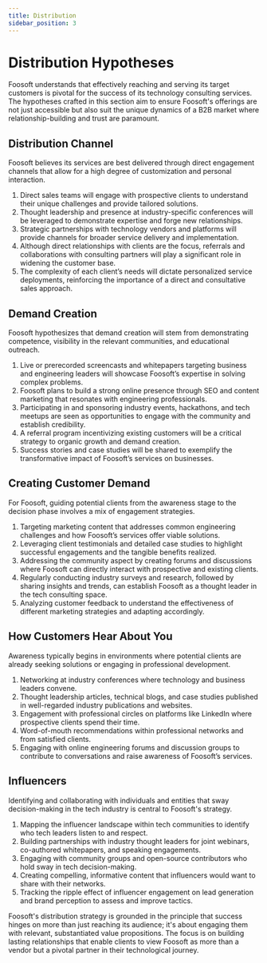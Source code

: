 ```yaml
---
title: Distribution
sidebar_position: 3
---
```


# Distribution Hypotheses

Foosoft understands that effectively reaching and serving its target customers
is pivotal for the success of its technology consulting services. The hypotheses
crafted in this section aim to ensure Foosoft's offerings are not just
accessible but also suit the unique dynamics of a B2B market where
relationship-building and trust are paramount.

## Distribution Channel

Foosoft believes its services are best delivered through direct engagement
channels that allow for a high degree of customization and personal interaction.

1. Direct sales teams will engage with prospective clients to understand their
   unique challenges and provide tailored solutions.
2. Thought leadership and presence at industry-specific conferences will be
   leveraged to demonstrate expertise and forge new relationships.
3. Strategic partnerships with technology vendors and platforms will provide
   channels for broader service delivery and implementation.
4. Although direct relationships with clients are the focus, referrals and
   collaborations with consulting partners will play a significant role in
   widening the customer base.
5. The complexity of each client’s needs will dictate personalized service
   deployments, reinforcing the importance of a direct and consultative sales
   approach.

## Demand Creation

Foosoft hypothesizes that demand creation will stem from demonstrating
competence, visibility in the relevant communities, and educational outreach.

1. Live or prerecorded screencasts and whitepapers targeting business and
   engineering leaders will showcase Foosoft’s expertise in solving complex
   problems.
2. Foosoft plans to build a strong online presence through SEO and content
   marketing that resonates with engineering professionals.
3. Participating in and sponsoring industry events, hackathons, and tech meetups
   are seen as opportunities to engage with the community and establish
   credibility.
4. A referral program incentivizing existing customers will be a critical
   strategy to organic growth and demand creation.
5. Success stories and case studies will be shared to exemplify the
   transformative impact of Foosoft’s services on businesses.

## Creating Customer Demand

For Foosoft, guiding potential clients from the awareness stage to the decision
phase involves a mix of engagement strategies.

1. Targeting marketing content that addresses common engineering challenges and
   how Foosoft’s services offer viable solutions.
2. Leveraging client testimonials and detailed case studies to highlight
   successful engagements and the tangible benefits realized.
3. Addressing the community aspect by creating forums and discussions where
   Foosoft can directly interact with prospective and existing clients.
4. Regularly conducting industry surveys and research, followed by sharing
   insights and trends, can establish Foosoft as a thought leader in the tech
   consulting space.
5. Analyzing customer feedback to understand the effectiveness of different
   marketing strategies and adapting accordingly.

## How Customers Hear About You

Awareness typically begins in environments where potential clients are already
seeking solutions or engaging in professional development.

1. Networking at industry conferences where technology and business leaders
   convene.
2. Thought leadership articles, technical blogs, and case studies published in
   well-regarded industry publications and websites.
3. Engagement with professional circles on platforms like LinkedIn where
   prospective clients spend their time.
4. Word-of-mouth recommendations within professional networks and from satisfied
   clients.
5. Engaging with online engineering forums and discussion groups to contribute
   to conversations and raise awareness of Foosoft’s services.

## Influencers

Identifying and collaborating with individuals and entities that sway
decision-making in the tech industry is central to Foosoft's strategy.

1. Mapping the influencer landscape within tech communities to identify who tech
   leaders listen to and respect.
2. Building partnerships with industry thought leaders for joint webinars,
   co-authored whitepapers, and speaking engagements.
3. Engaging with community groups and open-source contributors who hold sway in
   tech decision-making.
4. Creating compelling, informative content that influencers would want to share
   with their networks.
5. Tracking the ripple effect of influencer engagement on lead generation and
   brand perception to assess and improve tactics.

Foosoft's distribution strategy is grounded in the principle that success hinges
on more than just reaching its audience; it's about engaging them with relevant,
substantiated value propositions. The focus is on building lasting relationships
that enable clients to view Foosoft as more than a vendor but a pivotal partner
in their technological journey.

